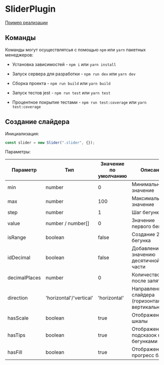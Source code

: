 # SliderPlugin

[Пример реализации](https://barghest0.github.io/MetaLampSliderPlugin/dist/)

## Команды

Команды могут осуществлятсья с помощью `npm` или `yarn` пакетных менеджеров:

-   Установка зависимостей - `npm i` или `yarn install`

-   Запуск сервера для разработки - `npm run dev` или `yarn dev`

-   Сборка проекта - `npm run build` или `yarn build`

-   Запуск тестов jest - `npm run test` или `yarn test`

-   Процентное покрытие тестами - `npm run test:coverage` или `yarn test:coverage`

## Создание слайдера

Инициализация:

```javascript
const slider = new Slider(".slider", {});
```

Параметры:

| Параметр      | Тип                     | Значение по умолчанию | Описание                                           |
| ------------- | ----------------------- | --------------------- | -------------------------------------------------- |
| min           | number                  | 0                     | Минимальное значение                               |
| max           | number                  | 100                   | Максимальное значение                              |
| step          | number                  | 1                     | Шаг бегунка                                        |
| value         | number / number[]       | 0                     | Значение первого бегунок                           |
| isRange       | boolean                 | false                 | Создание 2 бегунка                                 |
| idDecimal     | boolean                 | false                 | Добавление к значению десятичной части             |
| decimalPlaces | number                  | 0                     | Количество цифр после запятой                      |
| direction     | 'horizontal'/'vertical' | 'horizontal'          | Направление слайдера (горизонтальное/вертикальное) |
| hasScale      | boolean                 | true                  | Отображение шкалы                                  |
| hasTips       | boolean                 | true                  | Отображение подсказок над бегунками                |
| hasFill       | boolean                 | true                  | Отображение прогресс бара                          |
